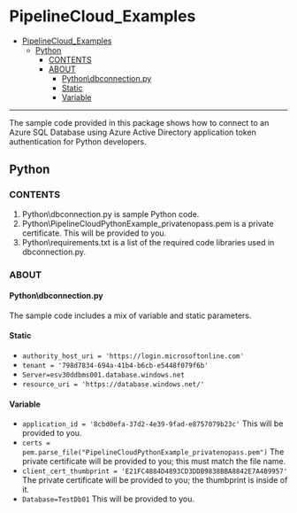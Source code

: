 # PipelineCloud_Examples

- [PipelineCloud_Examples](#pipelinecloud_examples)
  - [Python](#python)
    - [CONTENTS](#contents)
    - [ABOUT](#about)
      - [Python\dbconnection.py](#pythondbconnectionpy)
      - [Static](#static)
      - [Variable](#variable)

*****
The sample code provided in this package shows how to connect to an Azure SQL Database using Azure Active Directory application token authentication for Python developers.

## Python
### CONTENTS

1. Python\dbconnection.py is sample Python code.
1. Python\PipelineCloudPythonExample_privatenopass.pem is a private certificate.  This will be provided to you.
1. Python\requirements.txt is a list of the required code libraries used in dbconnection.py.


### ABOUT 
#### Python\dbconnection.py
The sample code includes a mix of variable and static parameters.

#### Static
  * ```authority_host_uri = 'https://login.microsoftonline.com'```
  * ```tenant = '798d7834-694a-41b4-b6cb-e5448f079f6b'```
  * ```Server=esv30ddbms001.database.windows.net```
  * ```resource_uri = 'https://database.windows.net/'```

#### Variable
  * ```application_id = '8cbd0efa-37d2-4e39-9fad-e8757079b23c'```  This will be provided to you.
  * ```certs = pem.parse_file("PipelineCloudPythonExample_privatenopass.pem")```  The private certificate will be provided to you; this must match the file name.
  * ```client_cert_thumbprint = 'E21FC4884D4893CD3DDB9838BBA8842E7A4B9957'```  The private certificate will be provided to you; the thumbprint is inside of it.
  * ```Database=TestDb01```   This will be provided to you.




